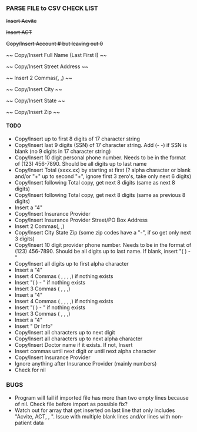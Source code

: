 ### PARSE FILE to CSV CHECK LIST

~~Insert Acvite~~

~~Insert ACT~~

~~Copy/Insert Account # but leaving out 0~~

~~ Copy/Insert Full Name (Last First I) ~~

~~ Copy/Insert Street Address ~~

~~ Insert 2 Commas(, ,) ~~

~~ Copy/Insert City ~~

~~ Copy/Insert State ~~

~~ Copy/Insert Zip ~~

#### TODO
- Copy/Insert up to first 8 digits of 17 character string
- Copy/Insert last 9 digits (SSN) of 17 character string. Add (- -) if SSN is blank (no 9 digits in 17 character string)
- Copy/Insert 10 digit personal phone number. Needs to be in the format of (123) 456-7890. Should be all digits up to last name
- Copy/Insert Total (xxxx.xx) by starting at first (? alpha character or blank and/or "+" up to second "+", ignore first 3 zero's, take only next 6 digits)
- Copy/Insert following Total copy, get next 8 digits (same as next 8 digits)
- Copy/Insert following Total copy, get next 8 digits (same as previous 8 digits)
- Insert a "4"
- Copy/Insert Insurance Provider
- Copy/Insert Insurance Provider Street/PO Box Address
- Insert 2 Commas(, ,)
- Copy/Insert City State Zip (some zip codes have a "-", if so get only next 3 digits)
- Copy/Insert 10 digit provider phone number. Needs to be in the format of (123) 456-7890. Should be all digits up to last name. If blank, insert "( ) - "
- Copy/Insert all digits up to first alpha character
- Insert a "4"
- Insert 4 Commas ( , , , ,) if nothing exists
- Insert "( ) - " if nothing exists
- Insert 3 Commas ( , , ,)
- Insert a "4"
- Insert 4 Commas ( , , , ,) if nothing exists
- Insert "( ) - " if nothing exists
- Insert 3 Commas ( , , ,)
- Insert a "4"
- Insert " Dr Info"
- Copy/Insert all characters up to next digit
- Copy/Insert all characters up to next alpha character
- Copy/Insert Doctor name if it exists. If not, Insert 
- Insert commas until next digit or until next alpha character
- Copy/Insert Insurance Provider
- Ignore anything after Insurance Provider (mainly numbers)
- Check for nil

### BUGS
- Program will fail if imported file has more than two empty lines because of nil. Check file before import as possible fix?
- Watch out for array that get inserted on last line that only includes "Acvite, ACT, , ". Issue with multiple blank lines and/or lines with non-patient data